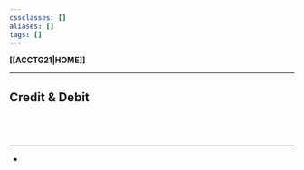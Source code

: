 ```yaml
---
cssclasses: []
aliases: []
tags: []
---
```

**[[ACCTG21|HOME]]**

---
## Credit & Debit

<br>

# 
---
- 